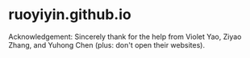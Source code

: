 # ruoyiyin.github.io

Acknowledgement:
Sincerely thank for the help from Violet Yao, Ziyao Zhang, and Yuhong Chen (plus: don't open their websites).

